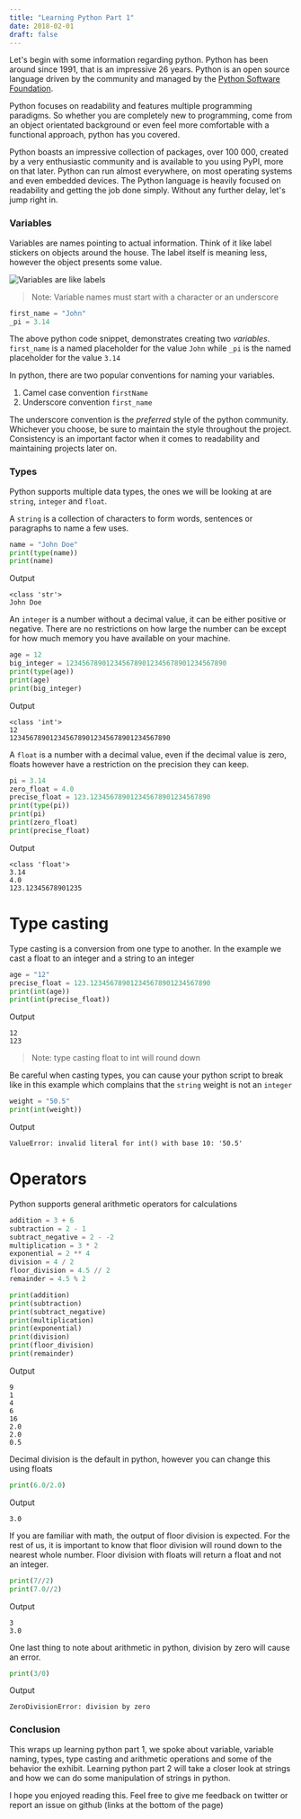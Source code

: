 ```yaml
---
title: "Learning Python Part 1"
date: 2018-02-01
draft: false
---
```


Let's begin with some information regarding python. Python has been around since 1991, that is an impressive 26 years. Python is an open source language driven by the community and managed by the [Python Software Foundation](https://www.python.org/psf-landing/ "Python Software Foundation").

Python focuses on readability and features multiple programming paradigms. So whether you are completely new to programming, come from an object orientated background or even feel more comfortable with a functional approach, python has you covered.

Python boasts an impressive collection of packages, over 100 000, created by a very enthusiastic community and is available to you using PyPI, more on that later. Python can run almost everywhere, on most operating systems and even embedded devices. The Python language is heavily focused on readability and getting the job done simply. Without any further delay, let's jump right in.

### Variables

Variables are names pointing to actual information. Think of it like label stickers on objects around the house. The label itself is meaning less, however the object presents some value.

![Variables are like labels](variables-are-labels.png)

> Note: Variable names must start with a character or an underscore

``` python
first_name = "John"
_pi = 3.14
```

The above python code snippet, demonstrates creating two *variables*. `first_name` is a named placeholder for the value `John` while `_pi` is the named placeholder for the value `3.14`

In python, there are two popular conventions for naming your variables.

1. Camel case convention `firstName`
2. Underscore convention `first_name`

The underscore convention is the *preferred* style of the python community. Whichever you choose, be sure to maintain the style throughout the project. Consistency is an important factor when it comes to readability and maintaining projects later on.


### Types

Python supports multiple data types, the ones we will be looking at are `string`, `integer` and `float`.

A `string` is a collection of characters to form words, sentences or paragraphs to name a few uses.

``` python
name = "John Doe"
print(type(name))
print(name)
```

Output

``` shell
<class 'str'>
John Doe
```

An `integer` is a number without a decimal value, it can be either positive or negative. There are no restrictions on how large the number can be except for how much memory you have available on your machine.

``` python
age = 12
big_integer = 1234567890123456789012345678901234567890
print(type(age))
print(age)
print(big_integer)
```

Output

``` shell
<class 'int'>
12
1234567890123456789012345678901234567890
```

A `float` is a number with a decimal value, even if the decimal value is zero, floats however have a restriction on the precision they can keep.

```python
pi = 3.14
zero_float = 4.0
precise_float = 123.123456789012345678901234567890
print(type(pi))
print(pi)
print(zero_float)
print(precise_float)
```

Output

``` shell
<class 'float'>
3.14
4.0
123.12345678901235
```

# Type casting

Type casting is a conversion from one type to another. In the example we cast a float to an integer and a string to an integer

``` python
age = "12"
precise_float = 123.123456789012345678901234567890
print(int(age))
print(int(precise_float))
```

Output

``` shell
12
123
```

>Note: type casting float to int will round down

Be careful when casting types, you can cause your python script to break like in this example which complains that the `string` weight is not an `integer`

``` python
weight = "50.5"
print(int(weight))
```

Output

``` shell
ValueError: invalid literal for int() with base 10: '50.5'
```

# Operators

Python supports general arithmetic operators for calculations

``` python
addition = 3 + 6
subtraction = 2 - 1
subtract_negative = 2 - -2
multiplication = 3 * 2
exponential = 2 ** 4
division = 4 / 2
floor_division = 4.5 // 2
remainder = 4.5 % 2

print(addition)
print(subtraction)
print(subtract_negative)
print(multiplication)
print(exponential)
print(division)
print(floor_division)
print(remainder)
```

Output

``` shell
9
1
4
6
16
2.0
2.0
0.5
```

Decimal division is the default in python, however you can change this using floats

``` python
print(6.0/2.0)
```

Output

``` shell
3.0
```

If you are familiar with math, the output of floor division is expected. For the rest of us, it is important to know that floor division will round down to the nearest whole number.
Floor division with floats will return a float and not an integer.

``` python
print(7//2)
print(7.0//2)
```

Output

``` shell
3
3.0
```

One last thing to note about arithmetic in python, division by zero will cause an error.

``` python
print(3/0)
```

Output

``` shell
ZeroDivisionError: division by zero
```

### Conclusion

This wraps up learning python part 1, we spoke about variable, variable naming, types, type casting and arithmetic operations and some of the behavior the exhibit. Learning python part 2 will take a closer look at strings and how we can do some manipulation of strings in python.

I hope you enjoyed reading this. Feel free to give me feedback on twitter or report an issue on github (links at the bottom of the page)